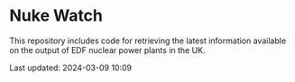 # Nuke Watch

This repository includes code for retrieving the latest information available on the output of EDF nuclear power plants in the UK.

Last updated: 2024-03-09 10:09